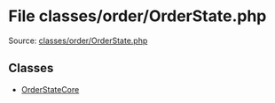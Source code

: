File classes/order/OrderState.php
=========

Source: [classes/order/OrderState.php](https://github.com/PrestaShop/PrestaShop/blob/1.5.0.1/classes/order/OrderState.php)


Classes
-------

* [OrderStateCore](class.OrderStateCore.md)

